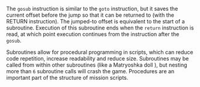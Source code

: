 The `gosub` instruction is similar to the `goto` instruction, but it saves the current offset before the jump so that it can be returned to (with the RETURN instruction). The jumped-to offset is equivalent to the start of a subroutine. Execution of this subroutine ends when the `return` instruction is read, at which point execution continues from the instruction after the `gosub`.

Subroutines allow for procedural programming in scripts, which can reduce code repetition, increase readability and reduce size. Subroutines may be called from within other subroutines (like a Matryoshka doll ), but nesting more than `6` subroutine calls will crash the game. Procedures are an important part of the structure of mission scripts.
